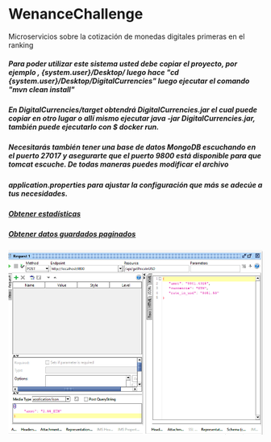 # WenanceChallenge
Microservicios sobre la cotización de monedas digitales primeras en el ranking

##### Para poder utilizar este sistema usted debe copiar el proyecto, por ejemplo , {system.user}/Desktop/ luego hace "cd  {system.user}/Desktop/DigitalCurrencies" luego ejecutar el comando "mvn clean install" 
##### En DigitalCurrencies/target obtendrá DigitalCurrencies.jar el cual puede copiar en otro lugar o allí mismo ejecutar java -jar DigitalCurrencies.jar, también puede ejecutarlo con $ docker run.

##### Necesitarás también tener una base de datos MongoDB escuchando en el puerto 27017 y asegurarte que el puerto 9800 está disponible para que tomcat escuche. De todas maneras puedes modificar el archivo
##### application.properties para ajustar la configuración que más se adecúe a tus necesidades.

##### [Obtener estadísticas](http://localhost:9800/api/getStatistics/01-09-2021.10:46:40/to/07-09-2021.18:48:40/BTC)

##### [Obtener datos guardados paginados](http://localhost:9800/api/getPrices/10?currencie=ETH&from=03-09-2021.00:26:00&to=06-09-2021.15:00:00)

![Alt text](src/main/resources/postConvertToUsd.PNG?raw=true "Optional Title")